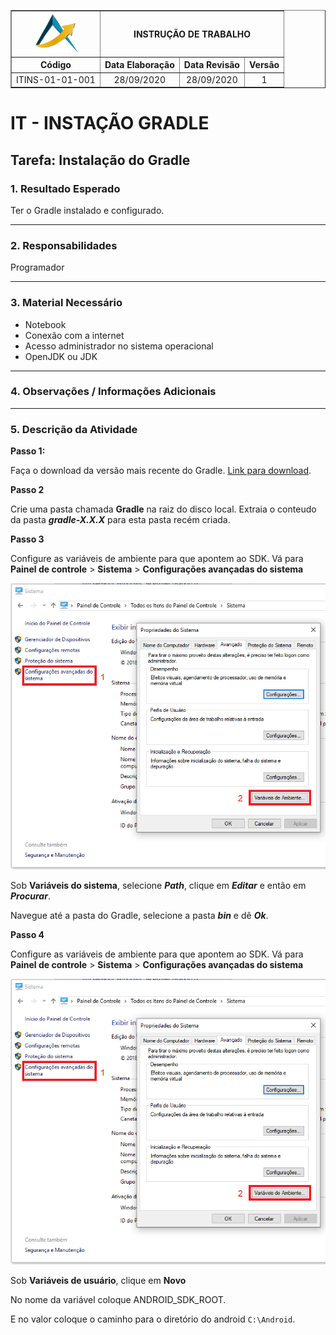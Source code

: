 <table border="1">
    <tr>
        <th><img width="75" src="imagens/path41.png"></th>
        <th colspan=3>INSTRUÇÃO DE TRABALHO</th>
    </tr>
    <tr>
        <th>Código</th>
        <th>Data Elaboração</th>
        <th>Data Revisão</th>
        <th>Versão</th>
    </tr>
    <tr style="text-align: center;">
        <td>ITINS-01-01-001</td>
        <td>28/09/2020</td>
        <td>28/09/2020</td>
        <td>1</td>
    </tr>
</table>

# IT - INSTAÇÃO GRADLE

## Tarefa: Instalação do Gradle

### **1. Resultado Esperado**

Ter o Gradle instalado e configurado.

----------
### **2. Responsabilidades**

Programador

----------
### **3. Material Necessário**

- Notebook
- Conexão com a internet
- Acesso administrador no sistema operacional
- OpenJDK ou JDK

----------
### **4. Observações / Informações Adicionais** 

----------
### **5. Descrição da Atividade**

**Passo 1:**

Faça o download da versão mais recente do Gradle. [Link para download](https://gradle.org/install/#manually).


**Passo 2**

Crie uma pasta chamada **Gradle** na raiz do disco local. Extraia o conteudo da pasta ***gradle-X.X.X*** para esta pasta recém criada.

**Passo 3**

Configure as variáveis de ambiente para que apontem ao SDK.
Vá para **Painel de controle** > **Sistema** > **Configurações avançadas do sistema**

![Variáveis de ambiente](imagens/variaveis-ambiente-windows.png)

Sob **Variáveis do sistema**, selecione ***Path***, clique em ***Editar*** e então em ***Procurar***.

Navegue até a pasta do Gradle, selecione a pasta ***bin*** e dê ***Ok***.

**Passo 4**

Configure as variáveis de ambiente para que apontem ao SDK.
Vá para **Painel de controle** > **Sistema** > **Configurações avançadas do sistema**

![Variáveis de ambiente](imagens/variaveis-ambiente-windows.png)

Sob **Variáveis de usuário**, clique em **Novo**

No nome da variável coloque ANDROID_SDK_ROOT.

E no valor coloque o caminho para o diretório do android `C:\Android`.